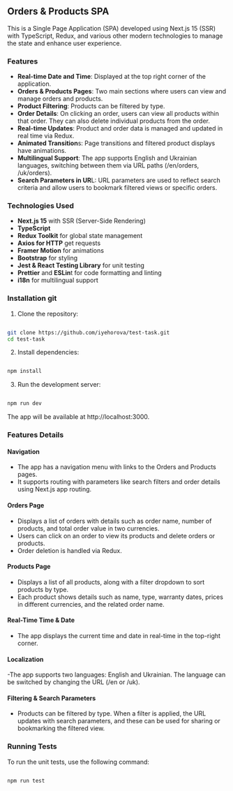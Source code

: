

## Orders & Products SPA
This is a Single Page Application (SPA) developed using Next.js 15 (SSR) with TypeScript, Redux, and various other modern technologies to manage the state and enhance user experience.

### Features
- **Real-time Date and Time**: Displayed at the top right corner of the application.
- **Orders & Products Pages**: Two main sections where users can view and manage orders and products.
- **Product Filtering**: Products can be filtered by type.
- **Order Details**: On clicking an order, users can view all products within that order. They can also delete individual products from the order.
- **Real-time Updates**: Product and order data is managed and updated in real time via Redux.
- **Animated Transition**s: Page transitions and filtered product displays have animations.
- **Multilingual Support**: The app supports English and Ukrainian languages, switching between them via URL paths (/en/orders, /uk/orders).
- **Search Parameters in UR**L: URL parameters are used to reflect search criteria and allow users to bookmark filtered views or specific orders.
  
### Technologies Used
- **Next.js 15** with SSR (Server-Side Rendering)
- **TypeScript**
- **Redux Toolkit** for global state management
- **Axios for HTTP** get requests
- **Framer Motion** for animations
- **Bootstrap** for styling
- **Jest & React Testing Library** for unit testing
- **Prettier** and **ESLin**t for code formatting and linting
- **i18n** for multilingual support
  
### Installation git
1. Clone the repository:

```bash

git clone https://github.com/iyehorova/test-task.git
cd test-task
```

2. Install dependencies:

```bash

npm install
```
3. Run the development server:

```bash

npm run dev
```
The app will be available at http://localhost:3000.

### Features Details

#### Navigation
- The app has a navigation menu with links to the Orders and Products pages.
- It supports routing with parameters like search filters and order details using Next.js app routing.
  
#### Orders Page
- Displays a list of orders with details such as order name, number of products, and total order value in two currencies.
- Users can click on an order to view its products and delete orders or products.
- Order deletion is handled via Redux.
 
#### Products Page
- Displays a list of all products, along with a filter dropdown to sort products by type.
- Each product shows details such as name, type, warranty dates, prices in different currencies, and the related order name.
 
#### Real-Time Time & Date
- The app displays the current time and date in real-time in the top-right corner.
  
#### Localization
-The app supports two languages: English and Ukrainian. The language can be switched by changing the URL (/en or /uk).

#### Filtering & Search Parameters
- Products can be filtered by type. When a filter is applied, the URL updates with search parameters, and these can be used for sharing or bookmarking the filtered view.
 
### Running Tests
To run the unit tests, use the following command:

```bash

npm run test
```
